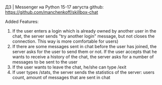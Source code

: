 ДЗ | Messenger на Python 15-17 августа
github: https://github.com/manchenkoff/skillbox-chat

Added Features:
1. If the user enters a login which is already owned by another user in the chat, the server sends "try another login" message, but not closes the connection. This way is more comfortable for users)
2. If there are some messages sent in chat before the user has joined, the server asks for the user to send them or not. If the user accepts that he wants to receive a history of the chat, the server asks for a number of messages to be sent to the user
3. If the user wants to leave the chat, he/she can type /exit
4. If user types /stats, the server sends the statistics of the server: users count, amount of messages that are sent in chat

